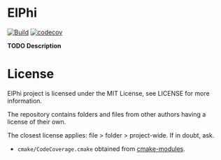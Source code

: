 # ElPhi
[![Build](https://github.com/janwaltl/elphi/actions/workflows/build-sca.yml/badge.svg?branch=main)](https://github.com/janwaltl/elphi/actions/workflows/build-sca.yml)
[![codecov](https://codecov.io/gh/janwaltl/elphi/branch/main/graph/badge.svg?token=7N1FJIE0JO)](https://codecov.io/gh/janwaltl/elphi)

**TODO Description**

# License

ElPhi project is licensed under the MIT License, see LICENSE for more information.

The repository contains folders and files from other authors having a license of their own.

The closest license applies: file > folder > project-wide. If in doubt, ask.

 - `cmake/CodeCoverage.cmake` obtained from [cmake-modules](https://github.com/bilke/cmake-modules/blob/master/CodeCoverage.cmake).
